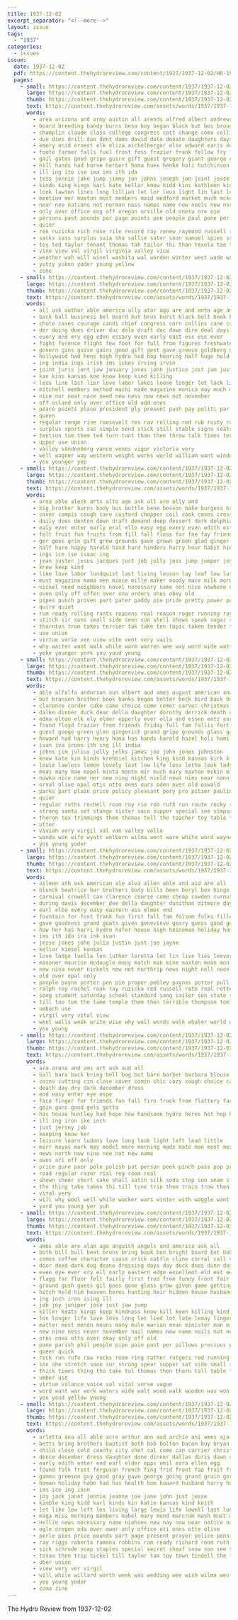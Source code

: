 ```yaml
---
title: 1937-12-02
excerpt_separator: "<!--more-->"
layout: issue
tags:
  - "1937"
categories:
  - issues
issue:
  date: 1937-12-02
  pdf: https://content.thehydroreview.com/content/1937/1937-12-02/HR-1937-12-02.pdf
  pages:
    - small: https://content.thehydroreview.com/content/1937/1937-12-02/small/HR-1937-12-02-01.jpg
      large: https://content.thehydroreview.com/content/1937/1937-12-02/large/HR-1937-12-02-01.jpg
      thumb: https://content.thehydroreview.com/content/1937/1937-12-02/thumbnails/HR-1937-12-02-01.jpg
      text: https://content.thehydroreview.com/assets/words/1937/1937-12-02/HR-1937-12-02-01.txt
      words:
        - area arizona and army austin all arends alfred albert andrews american ara ann aid ark ago angie aul able august ana arthur annie are acre ashe adkins alta addie allen aney arkansas amos alton angeles andy armstrong als ane
        - board breeding bandy burns besa boy began black but bos brought birden butler browne branson betsy best bill barber boucher bowens bas bank brother balls baby bernice betty been barn bradley big baker back boards bryson blum both burgman below box burkhalter boys ben business bassler barnard buys beth bros bolan bert bickell bigger better bales basinger
        - champlin claude class college congress cott change coma collier cone crissman clara coffee chapel care cope cali cross church charles compton cotton china call craig carruth cure colt cord cecil colorado caraway christmas carol county con cox coll cap curnutt chisum corn carver collins chair come carter came crawford cot captain campbell cave chet course clarence city clyde candy chester curtis carolyn cause car cole childs colony clinton claus
        - due dies drill don dent dams david dale donate daughters days doyle delma drop dinner dec dudley december dorris dungan dee deal doubt dick daughter danger dunithan during down death day dose dress daniel ditmore degree desire date duce dollar duncan
        - emery enid ernest elk eliza eichelberger else edward earis eugene end edmond elbert euler eon east earl epton ever elmer
        - foote farmer falls fuel frost foss frazier frank fellow fry for first fate farm forward felton fives feather floyd far fons fred fan friday fee fort frances fair from flight free few field fisher finley folks
        - gail gates good gripe guire gift guest gregory giant george gave gilmore given gas goes guy glenn garvey gen going green gerald glidewell gil gin guess gon glad gibbs grain grand glen gerhart geary garl
        - hill hands had horse herbert homa hues henke holi hutchinson hinton helmuth haining hey hater harry her hydro henry highland hudson hainline home hax house held halt hoyt hyde high hart holiday heads head horton hatfield hell hubbard heard hardware health hase hume homer handle hold heger howard has harold him horn heidebrecht holding harwood
        - ill ing ito ise ima ims ith ida
        - jess jennie jake jump jimmy jon johns joseph joe joint jesse john just junta
        - kinds king kings karl kate kellar know kidd kins kathleen kin kimble kan kansas
        - look lawton lines long lillian let lor leus light lin last lege los laughter law lee lily low left leonard labonte like land lea latter lemon lodge lake leveque leslie lois learn levi lovely
        - mention mer maxton most members maid medford market much mckee must main maud made minnie marcrum march mar morning matter memory mexico maynard marion mol more marsh mess miller marlow mcavoy many may miss missouri mir men milton mis mise mcguire man mary monday mag monroe mabel maude
        - near nee nations not norman ness names name now neels new nor necessary nate night nowka niece noon nims nation nichols nachtigall neil norvell noble north noel
        - only over office ong off oregon orville old oneta ore ose
        - persons past pounds par page points pee people paul pone per pastor poor person place pearl packard plan price peavine potter pere pay pro pitzer pan purcell pocasset phyllis part president peoria policy
        - quier
        - ren ruzicka rich rose rile record ray renew raymond russell ranks robertson rant rebekah roland rea riding ramona ress roy rather regular rathbun ridenour radio road rate ralph ruth rush robert rex rabi reno reed red real robinson
        - sacks sass surplus saia sho sallie sater soon samuel spies square sturgill springs standard son ship seem set sale street subject such second sister south sutton shawnee summerfield skull still sunday sane stake stutsman swartzendruber sayre sino store switzer santa suk sill station som stands schroder student seed strong stevens sack special sons see service sam scott she sieg stunz said shoe six seems stockton scarth simpson saturday session stables shantz stallion sommers sher states sermon smith short state
        - toy ted taylor tenant thomas tah tailor thi than texola tae takes tor the town try tary ten take towns thelma tok tell top tha thing times them tana tom trip trom then triplett taken thet train tua turn thompson texas
        - vine view val virgil virginia valley vice
        - weather wah will wisel washita wal warden winter west wade walter while was williams warde wood western winkleman work wheat wilson welfare weck way wells with warring well weeks week white weatherford washington working went wilma walt wyatt
        - yutzy yukon yoder young yellow
        - zone
    - small: https://content.thehydroreview.com/content/1937/1937-12-02/small/HR-1937-12-02-02.jpg
      large: https://content.thehydroreview.com/content/1937/1937-12-02/large/HR-1937-12-02-02.jpg
      thumb: https://content.thehydroreview.com/content/1937/1937-12-02/thumbnails/HR-1937-12-02-02.jpg
      text: https://content.thehydroreview.com/assets/words/1937/1937-12-02/HR-1937-12-02-02.txt
      words:
        - all ask author able america ally ator ago are and anta age american
        - back ball business bel board but brus burst black bolt book boy breed blank began breeding battle busi bring bur boys branch billions bil best base bitter bird bill bers below blood brothers billion been better big brought bills body
        - chute cases courage candi chief congress corn collins cane coy case chest culling colo college cessor cause come character carry can close cratic child cull condi cobb cal city chance cattle cold chiang current comes call char clear core choice con cure carlisle check change
        - der doing does driver duc dole draft doc down dire deal days done december dents desire demo death drain dairy dams daily during due damper dia double
        - every end ery egg eden essary even early east ess eve ever
        - fight ference flight few foot for full from figures freshwater folly first france fort face french fellow fame frank furnish fuel fire fall fure forth fed fewer farm flow found fatal forward fear fore far felt factor floyd flock fron flaming free furnace faith folks
        - govern gins guise gains good gift gest gave greece goldberg ground green ger going group gov grain grade given garden gress game goods gone gram graham general
        - hollywood had hens high hydro hud hop hearing half huge hold harden hands host hus hard hour hill held head her house heaven hand him harry hay husband hidden home has helps how huron hopkins
        - ing india ings irish ims ickes irving irvin
        - joint juris jent jaw january jones john justice jost jam just jong jeffrey
        - kan kins kansas kee know keep kind killing
        - less line last lier love labor lakes loose longer lot lack lines let loud long likely leaders lay left laws lump lions lower lucina leader lie large like little lea light look
        - mitchell members method machi made magazine monica may much mon might mighty milo mustache many money men moment more marvin mea mash man must mule most means mean miss machin marx molt moral market mat ming mutton
        - nice nor neat nace need new ness now news not november
        - off osland only over office old odd ones
        - peace points place president ply present push pay politi par powers policy pro plenty plant power port person private pounds precious public point part pol plan profit prudent people plants para poll price pen peare per press
        - queen
        - regular range rise roosevelt res rav rolling red rub rusty rattler rica rest run rate rea records rado reason rain radio roman record reasons rel rates real ranch rather road rush reading
        - surplus sports sas simple send stick still stable signs seats soon shell sit steers seek start second sake sen seem supple suing session season straw silk share secret seer see slight store south sea seems side senator sum service say such stead sues staff show she stamp strength stamps state son sell safe stran selling shows sion sick sin saw special sugar small stores size said states soong summer sena set
        - tention tum them ted turn tant than then throw talk times texas take tator toward tain thing ties tennessee try too tol ten tye tra tice town throne ton tax the
        - upper use union
        - valley vandenberg vance venes vigor victoria very
        - well wagner way western weight works world william want windows with was woolen whip wind while work waste worth watch ward war wife won winter worn weeks wait wilkie working wheat wage white wages words washington will whims
        - you younger yep
    - small: https://content.thehydroreview.com/content/1937/1937-12-02/small/HR-1937-12-02-03.jpg
      large: https://content.thehydroreview.com/content/1937/1937-12-02/large/HR-1937-12-02-03.jpg
      thumb: https://content.thehydroreview.com/content/1937/1937-12-02/thumbnails/HR-1937-12-02-03.jpg
      text: https://content.thehydroreview.com/assets/words/1937/1937-12-02/HR-1937-12-02-03.txt
      words:
        - area able aleck arts alto ago ask all are ally and
        - big brother burns body bus bottle bene besson bake burgess breath boston bear beat burden both bitterly blessing bean buy blow brings browning butter burn brandy bird box been barber bur began brown bring burst boy beaver bishop berkeley broad better bears but bet buster
        - cover campis cough care custard chopper coil cook cases cross cool coffee coins christ came centers course common city chill cost clear chance calm cast comes chess cin cate come crust cinnamon cold change christian check certain cream content can counsel citron chanco crystal cloud circle chest child
        - daily does denton down draft demand deep dessert dark delphia dear dan done deli dinner door death dress december den daughter day drain der damper dry
        - ealy ever enter early eral ello easy egg every even edith est ery
        - felt fruit fun fruits from fill fall floss far foe fay friends first fellow for fear feathers funny few fuel found flies fortune frenchman fair fine forest furnace fust finder famous fow fire fox foot force faith front
        - ger goes grin gift grew grounds gave grown green glad ginger given good globe going goodrich golden
        - half hare happy harold hand hard hinders hurry hour habit hie hero head hope how has hemlock her home heart house heal heit had heard him held hydro hot hang
        - ings ice ise isaac ing
        - jean juster jesus jacques just job jolly jess jump jumper joy jelly
        - know keep kind
        - like love labor lundquist last living lesson lay leaf low late luck loss large loosen look little louis long learn less lem life left lines lean let
        - must magazine mama men mince mille maker moody mace milk morning mix meal mak manners ming made measles most mores meats mer moment matt might may man mine money mar many mighty much mean more matter
        - nickel need neighbors novel necessary name not nice nowhere nace now nazareth never night new
        - oven only off offer over ona orders ones obey old
        - pipes punch proven part pater paddy pie pride pretty power pond peace pickup peter poor pass pound people proper pet per post prayer plate pour present pins plenty place pounds pies
        - quire quiet
        - rum ready rolling rants reasons real reason roger running rays run rich read regular rush ranges reddy remedies rest rabbit rather raught ran roll
        - stitch sir sons small side seen sun shell shows speak sugar seven stand sewing special sam safe salt service soul say sorrow shook second soon stick set seem see son sang sandy square sum simmer such sit sion size single storms send self smart seat silver season sleep seems starts swim stamps stuck six sult story slow shall sor seal stove stream states said still soda shore she
        - thornton trom takes terrier tak take ten topic taken tender then terry them tam tart than tie try tell tree thing tea the town tank thor ture too
        - use union
        - virtue verse ven view vite vent very vails
        - why waiter want walk while warm warren wee way word wide watts work water wanna won writer will western with write works wish winter worst wave world weather well was whitman weeks
        - yoke younger york you youd young
    - small: https://content.thehydroreview.com/content/1937/1937-12-02/small/HR-1937-12-02-04.jpg
      large: https://content.thehydroreview.com/content/1937/1937-12-02/large/HR-1937-12-02-04.jpg
      thumb: https://content.thehydroreview.com/content/1937/1937-12-02/thumbnails/HR-1937-12-02-04.jpg
      text: https://content.thehydroreview.com/assets/words/1937/1937-12-02/HR-1937-12-02-04.txt
      words:
        - able alfalfa anderson aun albert aud ames august american ana agent amos alex agnes and aid are allen auxier arthur all arch ago ates alen
        - but branson brother book banks began better beck bird back business belle bei bradley ben boyd both baby bill big brewer buy books burgman bennett bright baker been billy bun blair bull ball bank bryan burton brown
        - clarence corder cake came choice come comer carver christmas curtis callison cook course clinton claus carl charles cecil chara credit caddo claude candy county chris common city carnegie chester coy can cope church cox
        - dalke dinner duck dear della daughter dorothy derrick death duncan day dover december dan daughters don duane dunithan days during due dickerson dozier duin davis david ditmore derricks
        - edna elton elk ely elmer epperly ever ella end essen entz earl egg early eugene euler every ernest elwood else
        - found floyd frazier from friends friday full fam fallis fort fee for few frederick fred flatt folks frank favors
        - guest googe green glen gingerich grand gripe grounds glass gay gil gregg grieve goose gear george gift grace good grams givens grande geary gave gres greg
        - howard had harry henry homa has hands harold hazel holi hamilton helm hain herndon hart harding hatfield horns harvey happy hus horace host hin hill hary hennessey hydro heres homes her home hot house hagin hold
        - ivan iva irons ith ing ill india
        - johns jim julius jolly jelks james joe john jones johnston
        - know kate kin kinds krehbiel kitchen king kidd kansas kirk kind
        - louie lawless lemon lovely last low life loss letha look lady lights ley little line lily list lovel levi lookeba lucy large luella lucian ling lee lite lydia larry louis louise
        - meas many mae mapel minta monte mir much mary maxton mckin miller marlett mol madge mon mckee mavis mckinley made monday myrl mar mccorkle miss maynard morning more melba marion mis may maxon money mangum maude mound morris marvin
        - nowka nice name ner new ning night nield news nies near nannie nour now niece north not nile
        - orval olive opal otis otto ones ours oden over old oswald
        - parks part plain price policy pleasant pery pro pitzer pauline pretty phipps press puttman present pie past plan payne people pleasure paul per presley
        - quier
        - regular ruths rochell room roy rio rob ruth run route rocky ridge richardson ray ralphs ralph richards ridenour radio ressie reba robbins rowan ree rita roof robert roland robertson reynolds rave reva rozelle raymond ruckman riggs
        - strong santa set stange sister saco supper special see simpson sermon spies sandes simmons shanks sara spain store smith school sylvester still sparks susie story saturday scarth stinson shock suda sunday sey schoo sund sick sons spring summer scott sun sweet single south she sanders sed snow soon son stock sam surprise spohn
        - theron tex trimmings them thomas tell the teacher toy table tom triplett tucker temple tickel texas till ton
        - utter
        - vivian very virgil val van valley vella
        - wanda won wife wyatt welborn wilma went ware white word wayne wil watson wykert will water was way walter work wish while wildman well week with worth weatherford williams want
        - you young yoder
    - small: https://content.thehydroreview.com/content/1937/1937-12-02/small/HR-1937-12-02-05.jpg
      large: https://content.thehydroreview.com/content/1937/1937-12-02/large/HR-1937-12-02-05.jpg
      thumb: https://content.thehydroreview.com/content/1937/1937-12-02/thumbnails/HR-1937-12-02-05.jpg
      text: https://content.thehydroreview.com/assets/words/1937/1937-12-02/HR-1937-12-02-05.txt
      words:
        - aileen ath ask american ale alva allen able and aid are all
        - blunck beatrice bar brothers body bills been beryl box bingo bearer billy bridge butler buy book brewer brought bert burgman bell brecht better bring business boy best beasley bennett but bartgis bartley back bernardine
        - carnival crowell can clarence course come cheap cowden curnutt colorado christmas carte city cox crail cattle cand chapel church cheer coffee company cry cecil cartwright class christian calendar came camera cary chamber carn clyde cake
        - during davis december dee della daughter dunithan ditmore day dinner duni days dick dunnington dewey date deal dent
        - earl elba every easy eastern ess elmer end
        - fountain for fost frank fun first fall fam folsom folks filler free fortune friend from friday filling
        - gave goodness grand goats given genevieve geary guess good general gift george
        - how hor has harri hydro hafer house high heineman holiday home had her heide horse hurt held happy hopewell harris hamilton herndon heart homer
        - ims ith ida ira ink ivan
        - jesse jones john julia justin just joe jayne
        - kellar kiesel kansas
        - love lodge luella len luther loretta let lin live lies leever larence lois last life large lucile lady less lass light lucian legion lorene les list leona long
        - masoner maurice mcdougle many match man mine maxton mean mon matter more mcfarlin market much melvin majors miller myrle mavis morning men melba most monday mildred mis miss minnie
        - new nina never nickels now not northrip news night noll noon
        - old over opal only
        - people payne porter pen pie proper pebley paynes potter pull pieper paul power pitzer present place patience
        - ralph roy rachel rook ray ruzicka red russell rate real rotterman row rowland reva
        - song student saturday school standard sang sailor son state scott show supply senior sense sunday smith star surprise stacy sister stock strong supper second still sale small sell store spain sung sam she short sider service styles see sturgill
        - till too tom the tame temple them then terrible thompson tomlinson taylor ten taken than thu telling trail talk
        - umbach use
        - virgil very vital view
        - went wells week write wise why well words walk whaler world weeks will williams worth weese wild was want working wedding with while wife work
        - you young
    - small: https://content.thehydroreview.com/content/1937/1937-12-02/small/HR-1937-12-02-06.jpg
      large: https://content.thehydroreview.com/content/1937/1937-12-02/large/HR-1937-12-02-06.jpg
      thumb: https://content.thehydroreview.com/content/1937/1937-12-02/thumbnails/HR-1937-12-02-06.jpg
      text: https://content.thehydroreview.com/assets/words/1937/1937-12-02/HR-1937-12-02-06.txt
      words:
        - are arena and ams art ask aud all
        - ball bara back bring bell bag but bare barber barbara blouse bril better bar book
        - coins cutting cin close cover comin chic cozy cough choice cat cia chill circle claus can cute cen cal
        - death day dry dark december dress
        - end easy enter eye espe
        - face finger for friends fan fall fire frock from flattery factor fun fresh floor flatten friendly
        - goin gans good gels gotta
        - has house huntley had hope how handsome hydro heres hot hop her hold
        - ill ing iron ike inch
        - just jersey job
        - keeping know ker
        - leisure learn ludens love long look light left lead little
        - mirr mayas mark may model more morning made mate man most mescal miss many
        - news north now nine nee not new name
        - owns ori off only
        - price pure poor pole polish pat person peek pinch pass pop paper public pin
        - road regular razor rial reg room real
        - shown sheer short sake shall satin silk soda step son seam start slight speed sides shows sing send service see seat santa still sugar sports said sewing sister size sid second style seven street
        - the thing take taken thi till tune trio them train trow then teacher taste ten toh too than
        - vital very
        - will why wool well while wacker wars winter with waggle want water wear way watch window weil wares
        - yard you young yer yuh
    - small: https://content.thehydroreview.com/content/1937/1937-12-02/small/HR-1937-12-02-07.jpg
      large: https://content.thehydroreview.com/content/1937/1937-12-02/large/HR-1937-12-02-07.jpg
      thumb: https://content.thehydroreview.com/content/1937/1937-12-02/thumbnails/HR-1937-12-02-07.jpg
      text: https://content.thehydroreview.com/assets/words/1937/1937-12-02/HR-1937-12-02-07.txt
      words:
        - amos able are alan ago anguish angels and america ask all
        - both bill bull beat bruns bring book bon bright board but bob began badge begin best bony belt borne brick been benson billy brought bottom boss boys back battle beck brush bus bend black beard butte border bunk brink
        - comes coffee character cause crick cattle cline corral call check carbon come cost cold cant case chairs chance car cake choice can came card chair corner close cor con college
        - door deed dark dog deane dressing days day deck does dunn degen dry danger december dust down daughters done douglas drag divine dam deputy desplaines
        - even eye ever ery ell early eastern edge excellent eld est ewing ear else every end
        - flagg far floor felt fairly first fred free funny front fair from for fame few fuel full face frame fingers folks found
        - ground gush guess gil goes gone glass grow given game getting grace good gathers going grade gift gra grave glory golly gave
        - hitch held him heaven heres hunting heir hidden house husband hot hundred hug hope hell hydro hunter had han home hung horse high huge half hes hold has hands her head heard hand hour holding hazy hurt how howl
        - ing inch iron ising ill
        - job joy juniper jose just jaw jump
        - killer keats kings keep kindness know kill keen killing kind kingdom
        - lon longer life love loss long let lied lot late lemay linger loyal learned later like last learn lesson lion lay land light little list left line loving look lies low lit lose
        - matter most menon means many mule marian mean minister man minis made much might more maybe million magoon mess may must mans men moment marshall main mile
        - new nine ness never november nail names now name nails not near nose need night noble
        - ores ones otto over okay only off old
        - pane parish phil people pipe pain past per pillows precious pretty pipes pro pages power place path plants
        - queer quick
        - reck run rufe raw rocks room ring rather rutgers red running real riding read rise rose rock remark ranch range rail ridge
        - son she stretch soon sur strong spear supper sat side small sons straight set square suit stick slight south spears said smile show scotland steel sea smooth sweeter sleep smoke stand saw seems sample shown stiff speaks sud strange shed say stuart street surface sun state second shadow seen service stay seem sparks silence stem sheriff sho sweet short see still send staring slow sing such sense
        - thick times thing tho take tol thomas then thorn tall table tack trail toll turn tim theard the twist tough talk town top than them tell try tam too throw torch
        - umber use
        - virtue valance voice val vital verse vague
        - word want war work waters wide walt wood walk wooden was won went ways world water walls window with warm wings well week wheeler why working whip while white way wick will wait wife
        - you youd yellow young
    - small: https://content.thehydroreview.com/content/1937/1937-12-02/small/HR-1937-12-02-08.jpg
      large: https://content.thehydroreview.com/content/1937/1937-12-02/large/HR-1937-12-02-08.jpg
      thumb: https://content.thehydroreview.com/content/1937/1937-12-02/thumbnails/HR-1937-12-02-08.jpg
      text: https://content.thehydroreview.com/assets/words/1937/1937-12-02/HR-1937-12-02-08.txt
      words:
        - arletta ana all able acre arthur ann aud archie ani ames aja alfred amy anna allen aun are aid and audrey ayres
        - betts bring brothers baptist both bob bolton bacon buy bryan brief binder bars bennett browne blouse billie birden betsy bryant bontrager below brides beverly born bride bright been blue bottle business beulah best bers brecht but bag
        - child close cold county city chet cal come can carrier christmas case cole college captain comfort counter crisco came cost chairs clinton call carlisle carolyn cecil cake crosson cedar caraway cali carol charles check cream corn church
        - dence december dress daughter done dinner dallas doris dawn day deen daughters dixon during dina david detweiler deming don
        - early edith enter end earl elder epps emil ezra ellen egg
        - found folk frost ferguson french fing frid front fae fruit from flansburg few floor forget fred fadenrecht fan first flowers farm frank favors fitts friday free friends for floyd
        - games greeson guy good gray gave george going grand grain goshen glen given gain gift gloria glass gas golden
        - homan holiday habe had has health hom howard husband harry horse harrow hydro harding hold heidebrecht heide her hume held happy harness howerton home head hot house hore henry hum hopewell
        - ims ice ing ison
        - joy jack janet jennie jeanne joe jane john just jesse
        - kimble king kidd karl kinds kin katie kansas kind keith
        - let like lew left les living large lewis life lowell last look loss longer lacoste lottie lands leader lookeba losing lights
        - maga miss morning members mabel mary mond marcrum mash must maybe man mcalester monday march match may martha massey major mcfarland mand missouri mayo mar mews miller mir more mus mules money many marriage mound most marilyn
        - nellie news necessary name niehues new nay now near notice nas nina nowka not november naomi nie navy nims names nose night
        - ogle oregon oda over ower only office oti ones otte olive
        - perle pies price pounds part page present prayer police pennington pearl portland pleasure proud power per pump president pleasant pent people pride pay polk
        - ray riggs roberta ramona robbins ram ready richard room ruth ren randall read roc reading renew real rate round rockers rath rent ridge regular
        - sick schrode soap staples special secret sheaf snow son see send sue sunday salud sugar scott stange swartzendruber sos school salt surprise service she suit stands sale star sarah sled save sutton smith saturday state sparks spies spohn sister stock set song seed sons speaks store station soon
        - texas then trip tickel till taylor tam toy town tindell the throw take taste thomas thu them tor than
        - uber union
        - view very ver virgil
        - will while willard worth week was wedding wee wish wilma wen work want weather water weiner warren withers weeks walker with winfield wells well weddle winter white
        - you young yoder
        - zoma zine
---
```


The Hydro Review from 1937-12-02

<!--more-->

